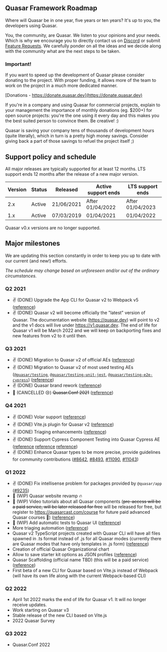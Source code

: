 ## Quasar Framework Roadmap

Where will Quasar be in one year, five years or ten years? It's up to you, the developers using Quasar.

You, the community, are Quasar. We listen to your opinions and your needs. Which is why we encourage you to directly contact us on [Discord](https://chat.quasar.dev) or submit [Feature Requests](https://github.com/quasarframework/quasar/issues/new/choose). We carefully ponder on all the ideas and we decide along with the community what are the next steps to be taken.

### Important!

If you want to speed up the development of Quasar please consider donating to the project. With proper funding, it allows more of the team to work on the project in a much more dedicated manner.

[Donations - https://donate.quasar.dev](https://donate.quasar.dev)

If you're in a company and using Quasar for commercial projects, explain to your management the importance of monthly donations (eg. $200+) for open source projects: you're the one using it every day and this makes you the best suited person to convince them. Be creative! :)

Quasar is saving your company tens of thousands of development hours (quite literally), which in turn is a pretty high money savings. Consider giving back a part of those savings to refuel the project itself ;)

## Support policy and schedule

All major releases are typically supported for at least 12 months.
LTS support ends 12 months after the release of a new major version.

| Version | Status | Released   | Active support ends | LTS support ends |
| ------- | ------ | ---------- | ------------------- | ---------------- |
| 2.x     | Active | 21/06/2021 | After 01/04/2022    | After 01/04/2023 |
| 1.x     | Active | 07/03/2019 | 01/04/2021          | 01/04/2022       |

Quasar v0.x versions are no longer supported.

## Major milestones

We are updating this section constantly in order to keep you up to date with our current (and new!) efforts.

*The schedule may change based on unforeseen and/or out of the ordinary circumstances.*

### Q2 2021
* ✌️ (DONE) Upgrade the App CLI for Quasar v2 to Webpack v5 ([reference](https://github.com/quasarframework/quasar/issues/8102))
* ✌️ (DONE) Quasar v2 will become officially the "latest" version of Quasar. The documentation website (https://quasar.dev) will point to v2 and the v1 docs will live under https://v1.quasar.dev. The end of life for Quasar v1 will be March 2022 and we will keep on backporting fixes and new features from v2 to it until then.

### Q3 2021
* ✌️ (DONE) Migration to Quasar v2 of official AEs ([reference](https://github.com/quasarframework/quasar/discussions/9560))
* ✌️ (DONE) Migration to Quasar v2 of most used testing AEs ([`@quasar/testing`](https://github.com/quasarframework/quasar-testing/tree/next/packages/testing), [`@quasar/testing-unit-jest`](https://github.com/quasarframework/quasar-testing/tree/next/packages/unit-jest), [`@quasar/testing-e2e-cypress`](https://github.com/quasarframework/quasar-testing/tree/next/packages/e2e-cypress)) ([reference](https://github.com/quasarframework/quasar/discussions/10341))
* ✌️ (DONE) Quasar brand rework ([reference](https://dev.to/quasar/quasar-brand-refresh-and-new-partnership-ao1))
* 🚫 (CANCELLED 😢) ~~Quasar.Conf 2021~~ ([reference](https://twitter.com/quasarframework/status/1435177368352698375))

### Q4 2021
* ✌️ (DONE) Volar support ([reference](https://github.com/quasarframework/quasar/discussions/10619))
* ✌️ (DONE) Vite.js plugin for Quasar v2 ([reference](https://github.com/quasarframework/quasar/issues/7815))
* ✌️ (DONE) Triaging enhancements ([reference](https://github.com/quasarframework/rfcs/issues/10))
* ✌️ (DONE) Support Cypress Component Testing into Quasar Cypress AE ([reference](https://github.com/quasarframework/quasar-testing/issues/163) [reference](https://github.com/quasarframework/quasar-testing/pull/185) [reference](https://github.com/quasarframework/quasar/discussions/11496))
* ✌️ (DONE) Enhance Quasar types to be more precise, provide guidelines for community contributions ([#8642](https://github.com/quasarframework/quasar/issues/8642), [#8493](https://github.com/quasarframework/quasar/issues/8493), [#11090](https://github.com/quasarframework/quasar/issues/11090), [#11043](https://github.com/quasarframework/quasar/issues/11043))

### Q1 2022
* ✌️ (DONE) Fix intellisense problem for packages provided by `@quasar/app` ([#9235](https://github.com/quasarframework/quasar/issues/9235))
* 🚧 (WIP) Quasar website revamp 🔥
* 🚧 (WIP) Video tutorials about all Quasar components (~~pre-access will be a paid service, will be later released for free~~ will be released for free, but register to https://quasarcast.com/course for future paid advanced Quasar courses 🙂) ([reference](https://quasarcomponents.com/))
* 🚧 (WIP) Add automatic tests to Quasar UI ([reference](https://github.com/Evertvdw/quasar/tree/unit-testing))
* More triaging automation ([reference](https://github.com/quasarframework/rfcs/issues/10))
* Quasar v2 TypeScript projects created with Quasar CLI will have all files spawned in .ts format instead of .js for all Quasar modes (currently there are Quasar modes that have only templates in .js form) ([reference](https://github.com/quasarframework/quasar/issues/8572))
* Creation of official Quasar Organizational chart
* Allow to save starter kit options as JSON profiles ([reference](https://github.com/quasarframework/quasar/issues/5537))
* Quasar Scaffolding (official name TBD) (this will be a paid service) ([reference](https://github.com/quasarframework/quasar/discussions/10053))
* First beta of a new CLI for Quasar based on Vite.js instead of Webpack (will have its own life along with the current Webpack-based CLI)

### Q2 2022
* April 1st 2022 marks the end of life for Quasar v1. It will no longer receive updates.
* Work starting on Quasar v3
* Stable release of the new CLI based on Vite.js
* 2022 Quasar Survey

### Q3 2022
* Quasar.Conf 2022
